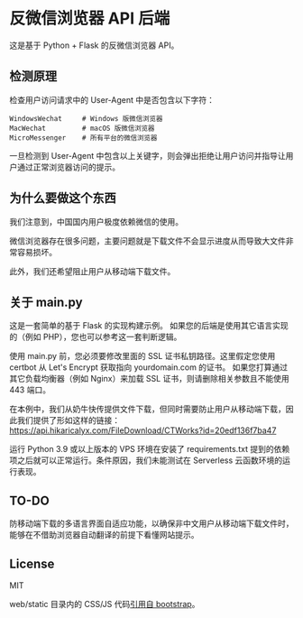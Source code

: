 # 反微信浏览器 API 后端
这是基于 Python + Flask 的反微信浏览器 API。

## 检测原理
检查用户访问请求中的 User-Agent 中是否包含以下字符：
```
WindowsWechat     # Windows 版微信浏览器
MacWechat         # macOS 版微信浏览器
MicroMessenger    # 所有平台的微信浏览器
```
一旦检测到 User-Agent 中包含以上关键字，则会弹出拒绝让用户访问并指导让用户通过正常浏览器访问的提示。

## 为什么要做这个东西
我们注意到，中国国内用户极度依赖微信的使用。

微信浏览器存在很多问题，主要问题就是下载文件不会显示进度从而导致大文件非常容易损坏。

此外，我们还希望阻止用户从移动端下载文件。

## 关于 main.py
这是一套简单的基于 Flask 的实现构建示例。
如果您的后端是使用其它语言实现的（例如 PHP），您也可以参考这一套判断逻辑。

使用 main.py 前，您必须要修改里面的 SSL 证书私钥路径。这里假定您使用 certbot 从 Let's Encrypt 获取指向 yourdomain.com 的证书。
如果您打算通过其它负载均衡器（例如 Nginx）来加载 SSL 证书，则请删除相关参数且不能使用 443 端口。

在本例中，我们从奶牛快传提供文件下载，但同时需要防止用户从移动端下载，因此我们提供了形如这样的链接：
https://api.hikaricalyx.com/FileDownload/CTWorks?id=20edf136f7ba47

运行 Python 3.9 或以上版本的 VPS 环境在安装了 requirements.txt 提到的依赖项之后就可以正常运行。条件原因，我们未能测试在 Serverless 云函数环境的运行表现。

## TO-DO
防移动端下载的多语言界面自适应功能，以确保非中文用户从移动端下载文件时，能够在不借助浏览器自动翻译的前提下看懂网站提示。

## License
MIT

web/static 目录内的 CSS/JS 代码[引用自 bootstrap](https://github.com/twbs/bootstrap)。
